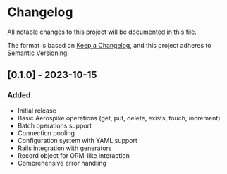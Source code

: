 # Changelog
All notable changes to this project will be documented in this file.

The format is based on [Keep a Changelog](https://keepachangelog.com/en/1.0.0/),
and this project adheres to [Semantic Versioning](https://semver.org/spec/v2.0.0.html).

## [0.1.0] - 2023-10-15
### Added
- Initial release
- Basic Aerospike operations (get, put, delete, exists, touch, increment)
- Batch operations support
- Connection pooling
- Configuration system with YAML support
- Rails integration with generators
- Record object for ORM-like interaction
- Comprehensive error handling
